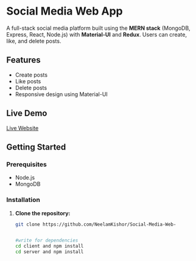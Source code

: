 # Social Media Web App

A full-stack social media platform built using the **MERN stack** (MongoDB, Express, React, Node.js) with **Material-UI** and **Redux**. Users can create, like, and delete posts.

## Features
- Create posts
- Like posts
- Delete posts
- Responsive design using Material-UI

## Live Demo
[Live Website](https://social-media-web-frontend4.vercel.app/)

## Getting Started

### Prerequisites
- Node.js
- MongoDB

### Installation

1. **Clone the repository:**
   ```bash
   git clone https://github.com/NeelamKishor/Social-Media-Web-


   #write for dependencies
   cd client and npm install
   cd server and npm install
   



